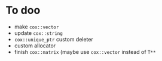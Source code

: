 # To doo
* make ```cox::vector```
* update ```cox::string```
* ```cox::unique_ptr``` custom deleter
* custom allocator
* finish ```cox::matrix``` (maybe use ```cox::vector``` instead of ```T**```
